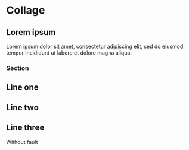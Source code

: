 # Collage

## Lorem ipsum 
Lorem ipsum dolor sit amet, consectetur adipiscing elit, sed do eiusmod tempor incididunt ut labore et dolore magna aliqua.

### Section


## Line one
## Line two
## Line three
 
Without fault
